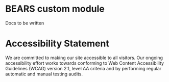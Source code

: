 # BEARS custom module

Docs to be written

# Accessibility Statement

We are committed to making our site accessible to all visitors. Our ongoing accessibility effort works towards conforming to Web Content Accessibility Guidelines (WCAG) version 2.1, level AA criteria and by performing regular automatic and manual testing audits.
